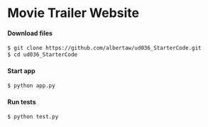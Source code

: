 Movie Trailer Website
=========================

#### Download files

```bash
$ git clone https://github.com/albertaw/ud036_StarterCode.git
$ cd ud036_StarterCode
```

#### Start app

```bash
$ python app.py
```

#### Run tests

```bash
$ python test.py
```


